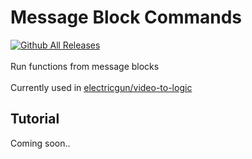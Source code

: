 # Message Block Commands
[![Github All Releases](https://img.shields.io/github/downloads/electricgun/message-block-commands/total.svg)]() <br> <br>
Run functions from message blocks <br>
<br>
Currently used in [electricgun/video-to-logic](https://github.com/ElectricGun/video-to-logic)
## Tutorial
Coming soon..
